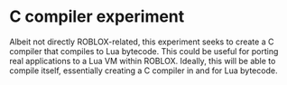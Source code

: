 # C compiler experiment
Albeit not directly ROBLOX-related, this experiment seeks to create a C compiler that compiles to Lua bytecode. This could be useful for porting real applications to a Lua VM within ROBLOX. Ideally, this will be able to compile itself, essentially creating a C compiler in and for Lua bytecode.
